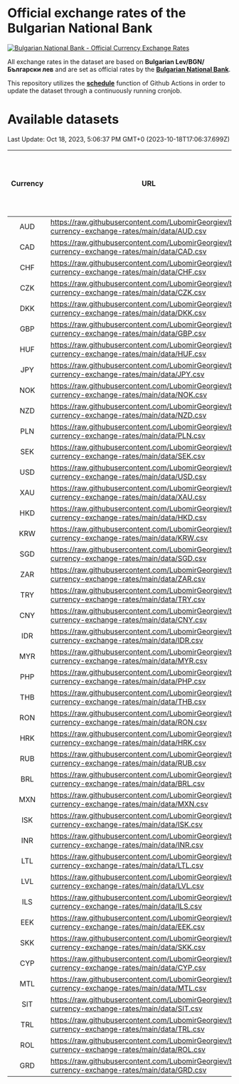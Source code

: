 # Official exchange rates of the Bulgarian National Bank

[![Bulgarian National Bank - Official Currency Exchange Rates](https://github.com/LubomirGeorgiev/bnb-currency-exchange-rates/actions/workflows/update-rates.yml/badge.svg?branch=main)](https://github.com/LubomirGeorgiev/bnb-currency-exchange-rates/actions/workflows/update-rates.yml)

All exchange rates in the dataset are based on **Bulgarian Lev/BGN/Български лев** and are set as official rates by the [**Bulgarian National Bank**](https://www.bnb.bg/Statistics/StExternalSector/StExchangeRates/StERForeignCurrencies/index.htm?toLang=_EN).

This repository utilizes the [**schedule**](https://docs.github.com/en/actions/reference/events-that-trigger-workflows) function of Github Actions in order to update the dataset through a continuously running cronjob.

# Available datasets

<!-- START LINKS (DO NOT EVER FU*ING DELETE THIS COMMENT FOR THE LOVE OF YOUR LIFE!!! IF YOU ARE CURIOS HOW IT WORKS, YOU CAN HAVE A LOOK AT ./src/updateReadme.ts) -->

Last Update: Oct 18, 2023, 5:06:37 PM GMT+0 (2023-10-18T17:06:37.699Z)

| Currency | URL                                                                                             | Number of records | Number of missing days that were filled in |
| :------: | ----------------------------------------------------------------------------------------------- | :---------------: | :----------------------------------------: |
|   AUD    | https://raw.githubusercontent.com/LubomirGeorgiev/bnb-currency-exchange-rates/main/data/AUD.csv |       8772        |                    2707                    |
|   CAD    | https://raw.githubusercontent.com/LubomirGeorgiev/bnb-currency-exchange-rates/main/data/CAD.csv |       8772        |                    2707                    |
|   CHF    | https://raw.githubusercontent.com/LubomirGeorgiev/bnb-currency-exchange-rates/main/data/CHF.csv |       8772        |                    2707                    |
|   CZK    | https://raw.githubusercontent.com/LubomirGeorgiev/bnb-currency-exchange-rates/main/data/CZK.csv |       8772        |                    2707                    |
|   DKK    | https://raw.githubusercontent.com/LubomirGeorgiev/bnb-currency-exchange-rates/main/data/DKK.csv |       8772        |                    2707                    |
|   GBP    | https://raw.githubusercontent.com/LubomirGeorgiev/bnb-currency-exchange-rates/main/data/GBP.csv |       8772        |                    2707                    |
|   HUF    | https://raw.githubusercontent.com/LubomirGeorgiev/bnb-currency-exchange-rates/main/data/HUF.csv |       8772        |                    2707                    |
|   JPY    | https://raw.githubusercontent.com/LubomirGeorgiev/bnb-currency-exchange-rates/main/data/JPY.csv |       8772        |                    2707                    |
|   NOK    | https://raw.githubusercontent.com/LubomirGeorgiev/bnb-currency-exchange-rates/main/data/NOK.csv |       8772        |                    2707                    |
|   NZD    | https://raw.githubusercontent.com/LubomirGeorgiev/bnb-currency-exchange-rates/main/data/NZD.csv |       8772        |                    2707                    |
|   PLN    | https://raw.githubusercontent.com/LubomirGeorgiev/bnb-currency-exchange-rates/main/data/PLN.csv |       8772        |                    2707                    |
|   SEK    | https://raw.githubusercontent.com/LubomirGeorgiev/bnb-currency-exchange-rates/main/data/SEK.csv |       8772        |                    2707                    |
|   USD    | https://raw.githubusercontent.com/LubomirGeorgiev/bnb-currency-exchange-rates/main/data/USD.csv |       8772        |                    2707                    |
|   XAU    | https://raw.githubusercontent.com/LubomirGeorgiev/bnb-currency-exchange-rates/main/data/XAU.csv |       8772        |                    2709                    |
|   HKD    | https://raw.githubusercontent.com/LubomirGeorgiev/bnb-currency-exchange-rates/main/data/HKD.csv |       8472        |                    2618                    |
|   KRW    | https://raw.githubusercontent.com/LubomirGeorgiev/bnb-currency-exchange-rates/main/data/KRW.csv |       8472        |                    2618                    |
|   SGD    | https://raw.githubusercontent.com/LubomirGeorgiev/bnb-currency-exchange-rates/main/data/SGD.csv |       8472        |                    2618                    |
|   ZAR    | https://raw.githubusercontent.com/LubomirGeorgiev/bnb-currency-exchange-rates/main/data/ZAR.csv |       8472        |                    2618                    |
|   TRY    | https://raw.githubusercontent.com/LubomirGeorgiev/bnb-currency-exchange-rates/main/data/TRY.csv |       6954        |                    2148                    |
|   CNY    | https://raw.githubusercontent.com/LubomirGeorgiev/bnb-currency-exchange-rates/main/data/CNY.csv |       6834        |                    2112                    |
|   IDR    | https://raw.githubusercontent.com/LubomirGeorgiev/bnb-currency-exchange-rates/main/data/IDR.csv |       6834        |                    2112                    |
|   MYR    | https://raw.githubusercontent.com/LubomirGeorgiev/bnb-currency-exchange-rates/main/data/MYR.csv |       6834        |                    2112                    |
|   PHP    | https://raw.githubusercontent.com/LubomirGeorgiev/bnb-currency-exchange-rates/main/data/PHP.csv |       6834        |                    2112                    |
|   THB    | https://raw.githubusercontent.com/LubomirGeorgiev/bnb-currency-exchange-rates/main/data/THB.csv |       6834        |                    2112                    |
|   RON    | https://raw.githubusercontent.com/LubomirGeorgiev/bnb-currency-exchange-rates/main/data/RON.csv |       6779        |                    2098                    |
|   HRK    | https://raw.githubusercontent.com/LubomirGeorgiev/bnb-currency-exchange-rates/main/data/HRK.csv |       6544        |                    2021                    |
|   RUB    | https://raw.githubusercontent.com/LubomirGeorgiev/bnb-currency-exchange-rates/main/data/RUB.csv |       6242        |                    1926                    |
|   BRL    | https://raw.githubusercontent.com/LubomirGeorgiev/bnb-currency-exchange-rates/main/data/BRL.csv |       5866        |                    1817                    |
|   MXN    | https://raw.githubusercontent.com/LubomirGeorgiev/bnb-currency-exchange-rates/main/data/MXN.csv |       5866        |                    1817                    |
|   ISK    | https://raw.githubusercontent.com/LubomirGeorgiev/bnb-currency-exchange-rates/main/data/ISK.csv |       5654        |                    1751                    |
|   INR    | https://raw.githubusercontent.com/LubomirGeorgiev/bnb-currency-exchange-rates/main/data/INR.csv |       5499        |                    1703                    |
|   LTL    | https://raw.githubusercontent.com/LubomirGeorgiev/bnb-currency-exchange-rates/main/data/LTL.csv |       5270        |                    1612                    |
|   LVL    | https://raw.githubusercontent.com/LubomirGeorgiev/bnb-currency-exchange-rates/main/data/LVL.csv |       4905        |                    1498                    |
|   ILS    | https://raw.githubusercontent.com/LubomirGeorgiev/bnb-currency-exchange-rates/main/data/ILS.csv |       4652        |                    1448                    |
|   EEK    | https://raw.githubusercontent.com/LubomirGeorgiev/bnb-currency-exchange-rates/main/data/EEK.csv |       4117        |                    1256                    |
|   SKK    | https://raw.githubusercontent.com/LubomirGeorgiev/bnb-currency-exchange-rates/main/data/SKK.csv |       2968        |                    910                     |
|   CYP    | https://raw.githubusercontent.com/LubomirGeorgiev/bnb-currency-exchange-rates/main/data/CYP.csv |       2902        |                    886                     |
|   MTL    | https://raw.githubusercontent.com/LubomirGeorgiev/bnb-currency-exchange-rates/main/data/MTL.csv |       2602        |                    797                     |
|   SIT    | https://raw.githubusercontent.com/LubomirGeorgiev/bnb-currency-exchange-rates/main/data/SIT.csv |       2538        |                    774                     |
|   TRL    | https://raw.githubusercontent.com/LubomirGeorgiev/bnb-currency-exchange-rates/main/data/TRL.csv |       1816        |                    557                     |
|   ROL    | https://raw.githubusercontent.com/LubomirGeorgiev/bnb-currency-exchange-rates/main/data/ROL.csv |       1693        |                    520                     |
|   GRD    | https://raw.githubusercontent.com/LubomirGeorgiev/bnb-currency-exchange-rates/main/data/GRD.csv |        359        |                    107                     |

<!-- END LINKS (DO NOT EVER FU*ING DELETE THIS COMMENT FOR THE LOVE OF YOUR LIFE!!! IF YOU ARE CURIOS HOW IT WORKS, YOU CAN HAVE A LOOK AT ./src/updateReadme.ts) -->
